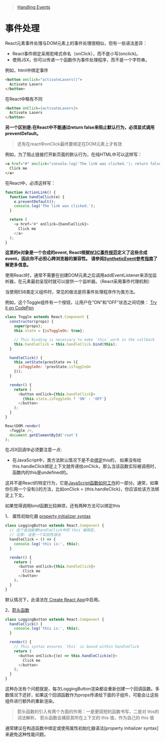 
>[Handling Events](https://facebook.github.io/react/docs/handling-events.html)

# 事件处理
React元素事件处理与DOM元素上的事件处理很相似，但有一些语法差异：

- React事件绑定采用驼峰式命名（onClick），而不是小写(onclick)。
- 使用JSX，你可以传递一个函数作为事件处理程序，而不是一个字符串。


例如，html中绑定事件

```html
<button onclick="activateLasers()">
  Activate Lasers
</button>
```
在React中略有不同

```html
<button onClick={activateLasers}>
  Activate Lasers
</button>
```

**另一个区别是:在React中不能通过return false来阻止默认行为，必须显式调用preventDefault。** 

> 还有在react中onClick最终要绑定在DOM元素上才有效

例如，为了阻止链接打开新页面的默认行为，在纯HTML中可以这样写：

```html
<a href="#" onclick="console.log('The link was clicked.'); return false">
  Click me
</a>
```
在React中，必须这样写：

```javascript
function ActionLink() {
  function handleClick(e) {
    e.preventDefault();
    console.log('The link was clicked.');
  }

  return (
    <a href="#" onClick={handleClick}>
      Click me
    </a>
  );
}
```
**这里的e对象是一个合成的event, React根据[W3C事件规范](https://www.w3.org/TR/DOM-Level-3-Events/)定义了这些合成event，因此你不必担心跨浏览器的兼容性。
请参阅[SyntheticEvent参考指南](https://facebook.github.io/react/docs/events.html)了解更多信息。**

使用React时，通常不需要在创建DOM元素之后调用addEventListener来添加监听器，在元素最初呈现时就可以提供一个监听器。（React采用事件代理机制）

当使用ES6类定义组件时，常见的做法是将事件处理程序作为类方法。 

例如，这个Toggle组件有一个按钮，让用户在“ON”和“OFF”状态之间切换：
[Try it on CodePen](https://codepen.io/gaearon/pen/xEmzGg?editors=0010)

```javascript
class Toggle extends React.Component {
  constructor(props) {
    super(props);
    this.state = {isToggleOn: true};

    // This binding is necessary to make `this` work in the callback
    this.handleClick = this.handleClick.bind(this);
  }

  handleClick() {
    this.setState(prevState => ({
      isToggleOn: !prevState.isToggleOn
    }));
  }

  render() {
    return (
      <button onClick={this.handleClick}>
        {this.state.isToggleOn ? 'ON' : 'OFF'}
      </button>
    );
  }
}

ReactDOM.render(
  <Toggle />,
  document.getElementById('root')
);
```

在JSX回调中必须要注意一点: 
- 在JavaScript中，类方法默认情况下是不会[绑定](https://developer.mozilla.org/zh-CN/docs/Web/JavaScript/Reference/Global_Objects/Function/bind)this的， 如果没有给this.handleClick绑定上下文就传递给onClick，那么当该函数实际被调用时，函数内的this是undefined的。

这并不是React的特定行为，它是[JavaScript函数如何工作](https://www.smashingmagazine.com/2014/01/understanding-javascript-function-prototype-bind/)的一部分。通常，如果你引用一个没有()的方法，比如onClick = {this.handleClick}，你应该给该方法绑定上下文。

如果觉得调用bind函数比较麻烦，还有两种方法可以绑定this

1、 属性初始化器 [property initializer syntax](https://babeljs.io/docs/plugins/transform-class-properties/)

```javascript
class LoggingButton extends React.Component {
  // 这个语法能够handleClick中的`this`被绑定。
  // 注意: 这是一个实验性语法
  handleClick = () => {
    console.log('this is:', this);
  }

  render() {
    return (
      <button onClick={this.handleClick}>
        Click me
      </button>
    );
  }
}
```
默认情况下，此语法在[ Create React App](https://github.com/facebookincubator/create-react-app)中启用。

2、[箭头函数](https://developer.mozilla.org/zh-CN/docs/Web/JavaScript/Reference/Functions/Arrow_functions)

```javascript
class LoggingButton extends React.Component {
  handleClick() {
    console.log('this is:', this);
  }

  render() {
    // This syntax ensures `this` is bound within handleClick
    return (
      <button onClick={(e) => this.handleClick(e)}>
        Click me
      </button>
    );
  }
}
```
这种办法有个问题就是，每次LoggingButton渲染都会重新创建一个回调函数。多数情况下还好，如果这个回调函数作为props传递给下面的子组件，可能会让这些组件进行额外的重新渲染。

>箭头函数的引入有两个方面的作用：一是更简短的函数书写，二是对 this的词法解析。
>箭头函数会捕获其所在上下文的  this 值，作为自己的 this 值

通常建议在构造函数中绑定或使用属性初始化器语法[property initializer syntax]来避免这种性能问题。
